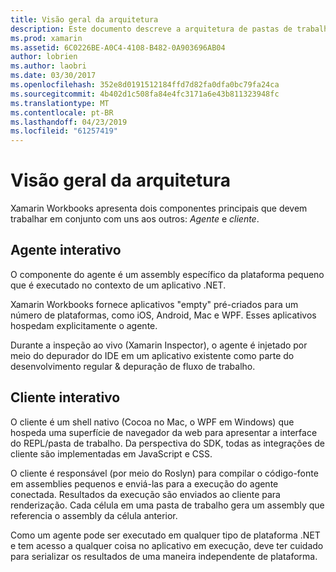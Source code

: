 ```yaml
---
title: Visão geral da arquitetura
description: Este documento descreve a arquitetura de pastas de trabalho do Xamarin, examinando como o agente interativa e o cliente interativo funcionam juntos.
ms.prod: xamarin
ms.assetid: 6C0226BE-A0C4-4108-B482-0A903696AB04
author: lobrien
ms.author: laobri
ms.date: 03/30/2017
ms.openlocfilehash: 352e8d0191512184ffd7d82fa0dfa0bc79fa24ca
ms.sourcegitcommit: 4b402d1c508fa84e4fc3171a6e43b811323948fc
ms.translationtype: MT
ms.contentlocale: pt-BR
ms.lasthandoff: 04/23/2019
ms.locfileid: "61257419"
---
```

# <a name="architecture-overview"></a>Visão geral da arquitetura

Xamarin Workbooks apresenta dois componentes principais que devem trabalhar em conjunto com uns aos outros: _Agente_ e _cliente_.

## <a name="interactive-agent"></a>Agente interativo

O componente do agente é um assembly específico da plataforma pequeno que é executado no contexto de um aplicativo .NET.

Xamarin Workbooks fornece aplicativos "empty" pré-criados para um número de plataformas, como iOS, Android, Mac e WPF. Esses aplicativos hospedam explicitamente o agente.

Durante a inspeção ao vivo (Xamarin Inspector), o agente é injetado por meio do depurador do IDE em um aplicativo existente como parte do desenvolvimento regular & depuração de fluxo de trabalho.

## <a name="interactive-client"></a>Cliente interativo

O cliente é um shell nativo (Cocoa no Mac, o WPF em Windows) que hospeda uma superfície de navegador da web para apresentar a interface do REPL/pasta de trabalho. Da perspectiva do SDK, todas as integrações de cliente são implementadas em JavaScript e CSS.

O cliente é responsável (por meio do Roslyn) para compilar o código-fonte em assemblies pequenos e enviá-las para a execução do agente conectada. Resultados da execução são enviados ao cliente para renderização. Cada célula em uma pasta de trabalho gera um assembly que referencia o assembly da célula anterior.

Como um agente pode ser executado em qualquer tipo de plataforma .NET e tem acesso a qualquer coisa no aplicativo em execução, deve ter cuidado para serializar os resultados de uma maneira independente de plataforma.
